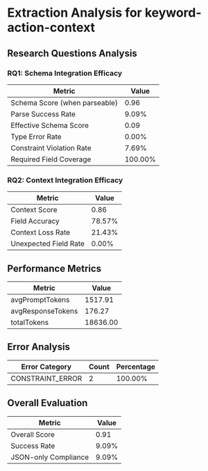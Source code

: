 # Extraction Analysis for keyword-action-context

## Research Questions Analysis

### RQ1: Schema Integration Efficacy

| Metric | Value |
|--------|-------|
| Schema Score (when parseable) | 0.96 |
| Parse Success Rate | 9.09% |
| Effective Schema Score | 0.09 |
| Type Error Rate | 0.00% |
| Constraint Violation Rate | 7.69% |
| Required Field Coverage | 100.00% |

### RQ2: Context Integration Efficacy

| Metric | Value |
|--------|-------|
| Context Score | 0.86 |
| Field Accuracy | 78.57% |
| Context Loss Rate | 21.43% |
| Unexpected Field Rate | 0.00% |

## Performance Metrics

| Metric | Value |
|--------|-------|
| avgPromptTokens | 1517.91 |
| avgResponseTokens | 176.27 |
| totalTokens | 18636.00 |

## Error Analysis

| Error Category | Count | Percentage |
|---------------|-------|------------|
| CONSTRAINT_ERROR | 2 | 100.00% |

## Overall Evaluation

| Metric | Value |
|--------|-------|
| Overall Score | 0.91 |
| Success Rate | 9.09% |
| JSON-only Compliance | 9.09% |
